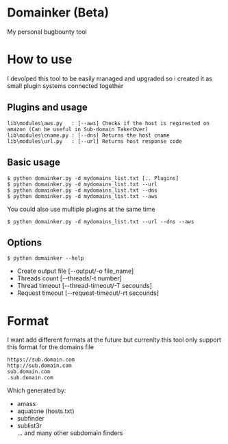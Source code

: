 # Domainker (Beta)
My personal bugbounty tool

# How to use
I devolped this tool to be easily managed and upgraded so i created it as small plugin systems connected together

## Plugins and usage
```
lib\modules\aws.py   : [--aws] Checks if the host is regirested on amazon (Can be useful in Sub-domain TakerOver)
lib\modules\cname.py : [--dns] Returns the host cname
lib\modules\url.py   : [--url] Returns host response code
```

## Basic usage
 ```
 $ python domainker.py -d mydomains_list.txt [.. Plugins]
 $ python domainker.py -d mydomains_list.txt --url
 $ python domainker.py -d mydomains_list.txt --dns
 $ python domainker.py -d mydomains_list.txt --aws
 ```
You could also use multiple plugins at the same time
```
$ python domainker.py -d mydomains_list.txt --url --dns --aws
```
## Options
```
$ python domainker --help
```
- Create output file [--output/-o file_name]
- Threads count [--threads/-t number]
- Thread timeout [--thread-timeout/-T secounds]
- Request timeout [--request-timeout/-rt secounds]


# Format 
I want add different formats at the future but currenlty this tool only support this format for the domains file
```
https://sub.domain.com  
http://sub.domain.com  
sub.domain.com  
.sub.domain.com
```
Which generated by:
- amass  
- aquatone (hosts.txt)  
- subfinder  
- sublist3r  
... and many other subdomain finders  
